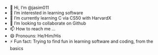 - 👋 Hi, I’m @jasim011
- 👀 I’m interested in learning software
- 🌱 I’m currently learning C via CS50 with HarvardX
- 💞️ I’m looking to collaborate on Github
- 📫 How to reach me ...
- 😄 Pronouns: He/Him/His
- ⚡ Fun fact: Trying to find fun in learning software and coding, from the basics

<!---
jasim011/jasim011 is a ✨ special ✨ repository because its `README.md` (this file) appears on your GitHub profile.
You can click the Preview link to take a look at your changes.
--->
